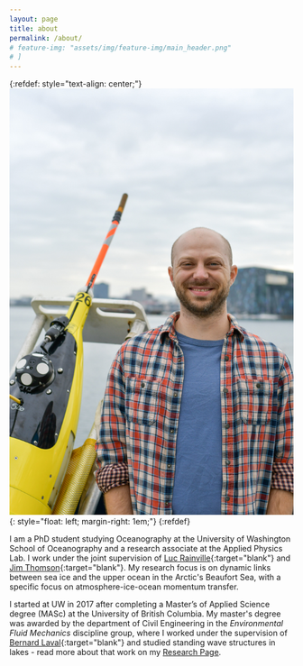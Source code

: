 ```yaml
---
layout: page
title: about
permalink: /about/
# feature-img: "assets/img/feature-img/main_header.png"
# ]  
---
```


{:refdef: style="text-align: center;"}
![about me](/assets/img/Sam_Brenner_small.png){: style="float: left; margin-right: 1em;"}
{:refdef}

I am a PhD student studying Oceanography at the University of Washington School of Oceanography and a research associate at the Applied Physics Lab.
I work under the joint supervision of [Luc Rainville](http://apl.uw.edu/people/profile.php?last_name=Rainville&first_name=Luc){:target="blank"} and [Jim Thomson](http://apl.uw.edu/people/profile.php?last_name=Thomson&first_name=Jim){:target="blank"}. My research focus is on dynamic links between sea ice and the upper ocean in the Arctic's Beaufort Sea, with a specific focus on atmosphere-ice-ocean momentum transfer.

I started at UW in 2017 after completing a Master’s of Applied Science degree (MASc) at the University of British Columbia.  My master's degree was awarded by the department of Civil Engineering in the *Environmental Fluid Mechanics* discipline group, where I worked under the supervision of [Bernard Laval](https://www.civil.ubc.ca/faculty/bernard-laval){:target="blank"} and studied standing wave structures in lakes - read more about that work on my [Research Page](/research/).



<!-- In May, 2019 I completed the requirements for a Master's of Science (MS; non-thesis) at UW based on a observational study of submesoscale frontal processes in the western Arctic marginal ice zone. -->
